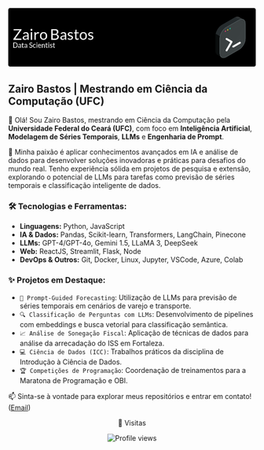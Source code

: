 <div align="center">
  <img src="github-header-image.png" alt="Header" />
</div>

## Zairo Bastos | Mestrando em Ciência da Computação (UFC)

👋 Olá! Sou Zairo Bastos, mestrando em Ciência da Computação pela **Universidade Federal do Ceará (UFC)**, com foco em **Inteligência Artificial**, **Modelagem de Séries Temporais**, **LLMs** e **Engenharia de Prompt**.

🚀 Minha paixão é aplicar conhecimentos avançados em IA e análise de dados para desenvolver soluções inovadoras e práticas para desafios do mundo real. Tenho experiência sólida em projetos de pesquisa e extensão, explorando o potencial de LLMs para tarefas como previsão de séries temporais e classificação inteligente de dados.

### 🛠️ Tecnologias e Ferramentas:

*   **Linguagens:** Python, JavaScript
*   **IA & Dados:** Pandas, Scikit-learn, Transformers, LangChain, Pinecone
*   **LLMs:** GPT-4/GPT-4o, Gemini 1.5, LLaMA 3, DeepSeek
*   **Web:** ReactJS, Streamlit, Flask, Node
*   **DevOps & Outros:** Git, Docker, Linux, Jupyter, VSCode, Azure, Colab

### ✨ Projetos em Destaque:

*   `🧠 Prompt-Guided Forecasting`: Utilização de LLMs para previsão de séries temporais em cenários de varejo e transporte.
*   `🔍 Classificação de Perguntas com LLMs`: Desenvolvimento de pipelines com embeddings e busca vetorial para classificação semântica.
*   `📈 Análise de Sonegação Fiscal`: Aplicação de técnicas de dados para análise da arrecadação do ISS em Fortaleza.
*   `💻 Ciência de Dados (ICC)`: Trabalhos práticos da disciplina de Introdução à Ciência de Dados.
*   `🏆 Competições de Programação`: Coordenação de treinamentos para a Maratona de Programação e OBI.

📫 Sinta-se à vontade para explorar meus repositórios e entrar em contato! ([Email](mailto:zairo_vianahd@hotmail.com))

<div align="center">
  <p>👀 Visitas</p>
  <img src="https://komarev.com/ghpvc/?username=zairobastos&style=for-the-badge" alt="Profile views"/>
</div>
